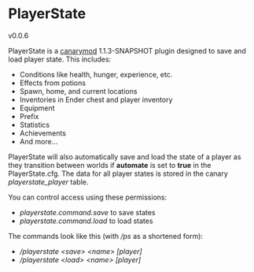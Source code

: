PlayerState
===========
v0.0.6

PlayerState is a [canarymod](http://www.canarymod.net/) 1.1.3-SNAPSHOT plugin designed to save and load player state. This includes:

* Conditions like health, hunger, experience, etc.
* Effects from potions
* Spawn, home, and current locations
* Inventories in Ender chest and player inventory
* Equipment
* Prefix
* Statistics
* Achievements
* And more...

PlayerState will also automatically save and load the state of a player as they transition between worlds if __automate__ is set to __true__ in the PlayerState.cfg. The data for all player states is stored in the canary _playerstate_player_ table.

You can control access using these permissions:

* _playerstate.command.save_ to save states
* _playerstate.command.load_ to load states

The commands look like this (with _/ps_ as a shortened form):

* _/playerstate &lt;save&gt; &lt;name&gt; [player]_
* _/playerstate &lt;load&gt; &lt;name&gt; [player]_
